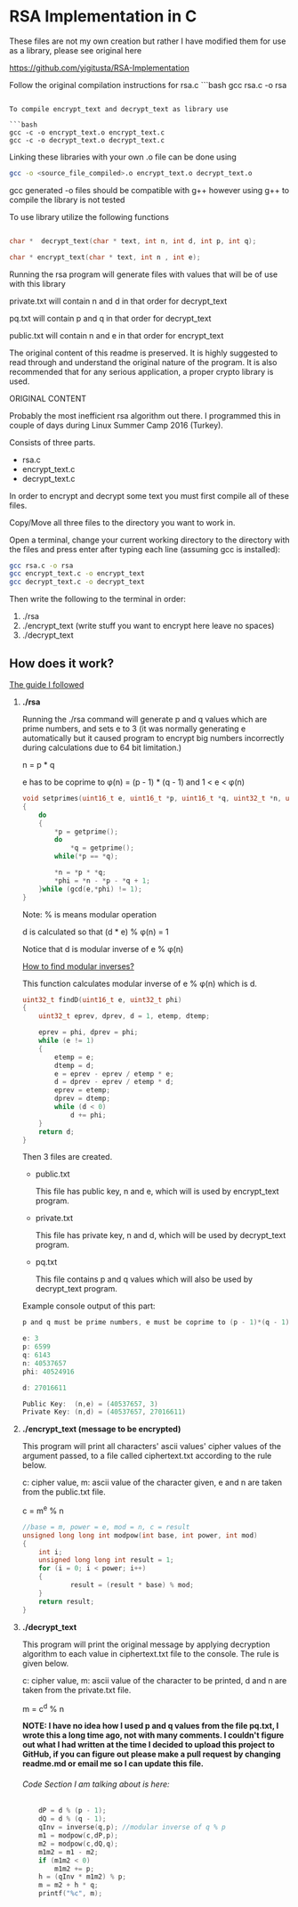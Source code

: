 # RSA Implementation in C


These files are not my own creation but rather I have modified them for use as a library, please see original here 

https://github.com/yigitusta/RSA-Implementation


Follow the original compilation instructions for rsa.c ```bash
gcc rsa.c -o rsa
``` 

To compile encrypt_text and decrypt_text as library use 

```bash
gcc -c -o encrypt_text.o encrypt_text.c
gcc -c -o decrypt_text.o decrypt_text.c
```

Linking these libraries with your own .o file can be done using 
```bash
gcc -o <source_file_compiled>.o encrypt_text.o decrypt_text.o
```

gcc generated -o files should be compatible with g++ however using g++ to compile the library is not tested

To use library utilize the following functions

```c

char *  decrypt_text(char * text, int n, int d, int p, int q);

char * encrypt_text(char * text, int n , int e);

```

Running the rsa program will generate files with values that will be of use with this library

private.txt will contain n and d in that order for decrypt_text

pq.txt will contain p and q in that order for decrypt_text

public.txt will contain n and e in that order for encrypt_text



The original content of this readme is preserved. 
It is highly suggested to read through and understand the original nature of the program.
It is also recommended that for any serious application, a proper crypto library is used. 


ORIGINAL CONTENT


Probably the most inefficient rsa algorithm out there. I programmed this in couple of days during Linux Summer Camp 2016 (Turkey).

Consists of three parts.
* rsa.c
* encrypt_text.c
* decrypt_text.c

In order to encrypt and decrypt some text you must first compile all of these files.

Copy/Move all three files to the directory you want to work in.

Open a terminal, change your current working directory to the directory with the files and press enter after typing each line (assuming gcc is installed):
```bash
gcc rsa.c -o rsa
gcc encrypt_text.c -o encrypt_text
gcc decrypt_text.c -o decrypt_text
```

Then write the following to the terminal in order:
1. ./rsa
2. ./encrypt_text (write stuff you want to encrypt here leave no spaces)
2. ./decrypt_text

## How does it work?
[The guide I followed](https://www.cs.utexas.edu/~mitra/honors/soln.html)

1. **./rsa**

    Running the ./rsa command will generate p and q values which are prime numbers, and sets e to 3 (it was normally generating e automatically but it caused program to encrypt big numbers incorrectly  during calculations due to 64 bit limitation.)

    n = p * q
   
    e has to be coprime to φ(n) = (p - 1) * (q - 1) and 1 < e < φ(n)

    ```c
    void setprimes(uint16_t e, uint16_t *p, uint16_t *q, uint32_t *n, uint32_t *phi) //φ(n) = phi
    {
	    do
	    {
		    *p = getprime();
		    do
			    *q = getprime();
		    while(*p == *q);

		    *n = *p * *q;
		    *phi = *n - *p - *q + 1;
	    }while (gcd(e,*phi) != 1);
    }
    ```
    Note: % is means modular operation

    d is calculated so that (d * e) % φ(n) = 1
    
    Notice that d is modular inverse of e % φ(n)

    [How to find modular inverses?](https://www.khanacademy.org/computing/computer-science/cryptography/modarithmetic/a/modular-inverses)

    This function calculates modular inverse of e % φ(n) which is d.
    ```c
    uint32_t findD(uint16_t e, uint32_t phi)
    {
	    uint32_t eprev, dprev, d = 1, etemp, dtemp;

	    eprev = phi, dprev = phi;
	    while (e != 1)
	    {
		    etemp = e;
		    dtemp = d;
		    e = eprev - eprev / etemp * e;
		    d = dprev - eprev / etemp * d;
		    eprev = etemp;
		    dprev = dtemp;
		    while (d < 0)
			    d += phi;
	    }
	    return d;
    }
    ```

    Then 3 files are created.

    * public.txt

       This file has public key, n and e, which will is used by encrypt_text program.
      
    * private.txt

       This file has private key, n and d, which will be used by decrypt_text program.

    * pq.txt

       This file contains p and q values which will also be used by decrypt_text program.
    
    Example console output of this part:

    ```c
    p and q must be prime numbers, e must be coprime to (p - 1)*(q - 1)

    e: 3
    p: 6599
    q: 6143
    n: 40537657
    phi: 40524916

    d: 27016611

    Public Key:  (n,e) = (40537657, 3)
    Private Key: (n,d) = (40537657, 27016611)
    ```
    
2. **./encrypt_text (message to be encrypted)**

    This program will print all characters' ascii values' cipher values of the argument passed, to a file called ciphertext.txt according to the rule below.
    
    c: cipher value, m: ascii value of the character given, e and n are taken from the public.txt file.
    
    c = m<sup>e</sup> % n

    ```c
    //base = m, power = e, mod = n, c = result
    unsigned long long int modpow(int base, int power, int mod)
    {
        int i;
        unsigned long long int result = 1;
        for (i = 0; i < power; i++)
        {
                result = (result * base) % mod;
        }
        return result;
    }
    ```

3. **./decrypt_text**

    This program will print the original message by applying decryption algorithm to each value in ciphertext.txt file to the console. The rule is given below.

    c: cipher value, m: ascii value of the character to be printed, d and n are taken from the private.txt file.

    m = c<sup>d</sup> % n

    **NOTE: I have no idea how I used p and q values from the file pq.txt, I wrote this a long time ago, not with many comments. I couldn't figure out what I had written at the time I decided to upload this project to GitHub, if you can figure out please make a pull request by changing readme.md or email me so I can update this file.**
    
    ###### Code Section I am talking about is here:

    ```c
        dP = d % (p - 1);
        dQ = d % (q - 1);
        qInv = inverse(q,p); //modular inverse of q % p
        m1 = modpow(c,dP,p);
        m2 = modpow(c,dQ,q);
        m1m2 = m1 - m2;
        if (m1m2 < 0)
            m1m2 += p;
        h = (qInv * m1m2) % p;
        m = m2 + h * q;
	    printf("%c", m);
    ```
